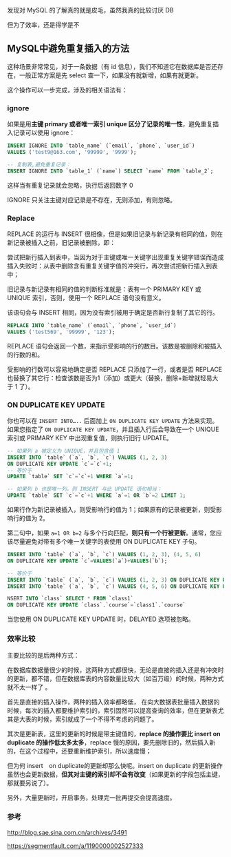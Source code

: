 发现对 MySQL 的了解真的就是皮毛，虽然我真的比较讨厌 DB

但为了效率，还是得学是不

## MySQL中避免重复插入的方法

这种场景非常常见，对于一条数据（有 id 信息），我们不知道它在数据库是否还存在，一般正常方案是先 select 查一下，如果没有就新增，如果有就更新。

这个操作可以一步完成，涉及的相关语法有：

### ignore

 如果是用**主键 primary 或者唯一索引 unique 区分了记录的唯一性**，避免重复插入记录可以使用 ignore：

``` sql
INSERT IGNORE INTO `table_name` (`email`, `phone`, `user_id`) 
VALUES ('test9@163.com', '99999', '9999');

-- 复制表,避免重复记录：
INSERT IGNORE INTO `table_1` (`name`) SELECT `name` FROM `table_2`;
```

 这样当有重复记录就会忽略，执行后返回数字 0 

 IGNORE 只关注主键对应记录是不存在，无则添加，有则忽略。 

### Replace

REPLACE 的运行与 INSERT 很相像，但是如果旧记录与新记录有相同的值，则在新记录被插入之前，旧记录被删除，即：

尝试把新行插入到表中，当因为对于主键或唯一关键字出现重复关键字错误而造成插入失败时：从表中删除含有重复关键字值的冲突行，再次尝试把新行插入到表中；

旧记录与新记录有相同的值的判断标准就是：表有一个 PRIMARY KEY 或 UNIQUE 索引，否则，使用一个 REPLACE 语句没有意义。

该语句会与 INSERT 相同，因为没有索引被用于确定是否新行复制了其它的行。

``` sql
REPLACE INTO `table_name` (`email`, `phone`, `user_id`) 
VALUES ('test569', '99999', '123');
```

REPLACE 语句会返回一个数，来指示受影响的行的数目。该数是被删除和被插入的行数的和。

受影响的行数可以容易地确定是否 REPLACE 只添加了一行，或者是否 REPLACE 也替换了其它行：检查该数是否为1（添加）或更大（替换，删除+新增就轻易大于 1 了）。 

### ON DUPLICATE KEY UPDATE 

你也可以在 `INSERT INTO…..` 后面加上 `ON DUPLICATE KEY UPDATE` 方法来实现。如果您指定了 `ON DUPLICATE KEY UPDATE`，并且插入行后会导致在一个 UNIQUE 索引或 PRIMARY KEY 中出现重复值，则执行旧行 UPDATE。

``` sql
-- 如果列 a 被定义为 UNIQUE，并且包含值 1
INSERT INTO `table` (`a`, `b`, `c`) VALUES (1, 2, 3) 
ON DUPLICATE KEY UPDATE `c`=`c`+1;
-- 等价于
UPDATE `table` SET `c`=`c`+1 WHERE `a`=1;

-- 如果列 b 也是唯一列，则 INSERT 与此 UPDATE 语句相当：
UPDATE `table` SET `c`=`c`+1 WHERE `a`=1 OR `b`=2 LIMIT 1;
```

 如果行作为新记录被插入，则受影响行的值为 1；如果原有的记录被更新，则受影响行的值为 2。 

第二句中，如果 `a=1 OR b=2` 与多个行向匹配，**则只有一个行被更新**。通常，您应该尽量避免对带有多个唯一关键字的表使用 ON DUPLICATE KEY 子句。 

``` sql
INSERT INTO `table` (`a`, `b`, `c`) VALUES (1, 2, 3), (4, 5, 6) 
ON DUPLICATE KEY UPDATE `c`=VALUES(`a`)+VALUES(`b`);

-- 等价于
INSERT INTO `table` (`a`, `b`, `c`) VALUES (1, 2, 3) ON DUPLICATE KEY UPDATE `c`=3; 
INSERT INTO `table` (`a`, `b`, `c`) VALUES (4, 5, 6) ON DUPLICATE KEY UPDATE c=9;

NSERT INTO `class` SELECT * FROM `class1` 
ON DUPLICATE KEY UPDATE `class`.`course`=`class1`.`course`
```

 当您使用 ON DUPLICATE KEY UPDATE 时，DELAYED 选项被忽略。 

### 效率比较

主要比较的是后两种方式：

在数据库数据量很少的时候，这两种方式都很快，无论是直接的插入还是有冲突时的更新，都不错，但在数据库表的内容数量比较大（如百万级）的时候，两种方式就不太一样了 。

首先是直接的插入操作，两种的插入效率都略低， 在向大数据表批量插入数据的时候，每次的插入都要维护索引的，索引固然可以提高查询的效率，但在更新表尤其是大表的时候，索引就成了一个不得不考虑的问题了。 

其次是更新表，这里的更新的时候是带主键值的，**replace 的操作要比 insert on duplicate 的操作低太多太多**，replace 慢的原因，要先删除旧的，然后插入新的，在这个过程中，还要重新维护索引，所以速度慢；

但为何 insert　on duplicate的更新却那么快呢。insert on duplicate 的更新操作虽然也会更新数据，**但其对主键的索引却不会有改变**（如果更新的字段包括主键，那就要另说了）。

另外，大量更新时，开启事务，处理完一批再提交会提高速度。

### 参考

http://blog.sae.sina.com.cn/archives/3491

https://segmentfault.com/a/1190000002527333
